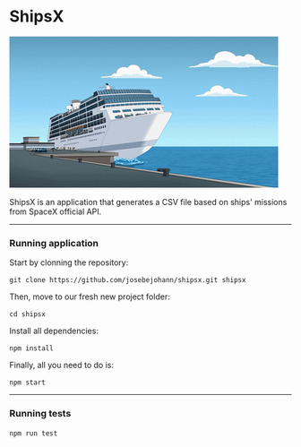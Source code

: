 # ShipsX

![Image](.github/ship.gif)

ShipsX is an application that generates a CSV file based on ships' missions from SpaceX official API.

---
### Running application
Start by clonning the repository:
```shell
git clone https://github.com/josebejohann/shipsx.git shipsx
```
Then, move to our fresh new project folder:
```shell
cd shipsx
```
Install all dependencies:
```shell
npm install
```
Finally, all you need to do is:
```shell
npm start
```

---
### Running tests
```shell
npm run test
```
